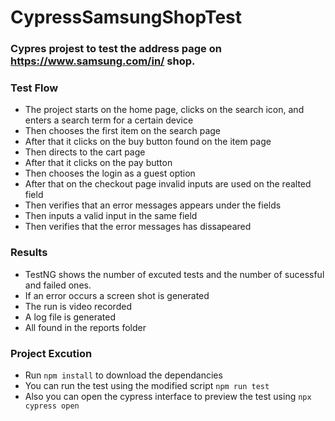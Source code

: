 ﻿# CypressSamsungShopTest
### Cypres projest to test the address page on https://www.samsung.com/in/ shop.

### Test Flow 
- The project starts on the home page, clicks on the search icon, and enters a search term for a certain device
- Then chooses the first item on the search page
- After that it clicks on the buy button found on the item page
- Then directs to the cart page 
- After that it clicks on the pay button
- Then chooses the login as a guest option
- After that on the checkout page invalid inputs are used on the realted field 
- Then verifies that an error messages appears under the fields
- Then inputs a valid input in the same field 
- Then verifies that the error messages has dissapeared

### Results
- TestNG shows the number of excuted tests and the number of sucessful and failed ones.
- If an error occurs a screen shot is generated
- The run is video recorded
- A log file is generated 
- All found in the reports folder

### Project Excution
- Run `npm install` to download the dependancies
- You can run the test using the modified script `npm run test`
- Also you can open the cypress interface to preview the test using `npx cypress open`
